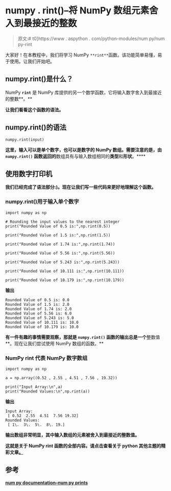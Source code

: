 # numpy . rint()–将 NumPy 数组元素舍入到最接近的整数

> 原文:# t0]https://www . aspython . com/python-modules/num py/num py-rint

大家好！在本教程中，我们将学习 NumPy `**rint**`函数。该功能简单易懂，易于使用。让我们开始吧。

## numpy.rint()是什么？

NumPy **`rint`** 是 NumPy 库提供的另一个数学函数，它将输入数字舍入到最接近的整数**。**

**让我们看看这个函数的语法。**

## **numpy.rint()的语法**

```
numpy.rint(input) 
```

**这里，输入可以是单个数字，也可以是数字的 NumPy 数组。需要注意的是，由 **`numpy.rint()`** 函数返回的**数组具有与输入数组相同的**类型**和**形状**。****

## **使用数字打印机**

**我们已经完成了语法部分:)。现在让我们写一些代码来更好地理解这个函数。**

### **numpy.rint()用于输入单个数字**

```
import numpy as np

# Rounding the input values to the nearest integer
print("Rounded Value of 0.5 is:",np.rint(0.5))

print("Rounded Value of 1.5 is:",np.rint(1.5))

print("Rounded Value of 1.74 is:",np.rint(1.74))

print("Rounded Value of 5.56 is:",np.rint(5.56))

print("Rounded Value of 5.243 is:",np.rint(5.243))

print("Rounded Value of 10.111 is:",np.rint(10.111))

print("Rounded Value of 10.179 is:",np.rint(10.179)) 
```

****输出****

```
Rounded Value of 0.5 is: 0.0
Rounded Value of 1.5 is: 2.0
Rounded Value of 1.74 is: 2.0
Rounded Value of 5.56 is: 6.0
Rounded Value of 5.243 is: 5.0
Rounded Value of 10.111 is: 10.0
Rounded Value of 10.179 is: 10.0 
```

**有一件有趣的事情需要观察，那就是 **`numpy.rint()`** 函数的输出总是一个**整数值**。现在让我们尝试使用 NumPy 数组的函数。**

### **NumPy rint 代表 NumPy 数字数组**

```
import numpy as np

a = np.array((0.52 , 2.55 , 4.51 , 7.56 , 19.32))

print("Input Array:\n",a)
print("Rounded Values:\n",np.rint(a)) 
```

****输出****

```
Input Array:
 [ 0.52  2.55  4.51  7.56 19.32]
Rounded Values:
 [ 1\.  3\.  5\.  8\. 19.] 
```

**输出数组非常明显，其中输入数组的元素被舍入到最接近的整数值。**

**这就是关于 NumPy rint 函数的全部内容。请点击查看关于 python 其他主题的精彩文章[。](https://www.askpython.com/)**

## **参考**

**[num py documentation–num py prints](https://numpy.org/doc/stable/reference/generated/numpy.rint.html)**